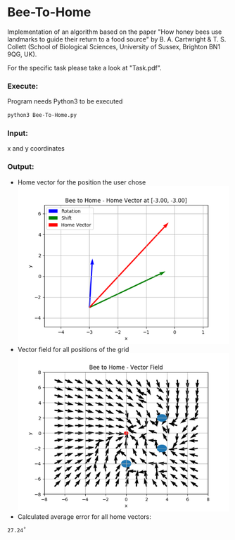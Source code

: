 # Bee-To-Home
Implementation of an algorithm based on the paper "How honey bees use landmarks to guide their return to a food source" by B. A. Cartwright & T. S. Collett (School of Biological Sciences, University of Sussex, Brighton BN1 9QG, UK).

For the specific task please take a look at "Task.pdf".

### Execute:
Program needs Python3 to be executed
```bash
python3 Bee-To-Home.py
```

### Input:
x and y coordinates

### Output:
- Home vector for the position the user chose ![Result](/Result_Vector.png)
- Vector field for all positions of the grid ![Result](/Result_Vectorfield.png)
- Calculated average error for all home vectors: 
```bash
27.24˚
```
